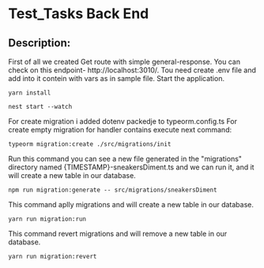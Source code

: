 # Test_Tasks Back End 
## Description:
First of all we created Get route with simple general-response.
You can check on this endpoint- http://localhost:3010/.
Tou need create .env file and add into it contein with vars as in sample file.
Start the application.
```
yarn install

nest start --watch
```
For create migration i added dotenv packedje to  typeorm.config.ts
For create empty migration for handler contains execute next command:
```
typeorm migration:create ./src/migrations/init
```
Run this command you can see a new file generated in the "migrations" directory named {TIMESTAMP}-sneakersDiment.ts and
we can run it, and it will create a new table in our database.
```
npm run migration:generate -- src/migrations/sneakersDiment
```
This command aplly migrations and  will create a new table in our database.
```
yarn run migration:run
```
This command revert migrations and  will remove a new table in our database.
```
yarn run migration:revert
```